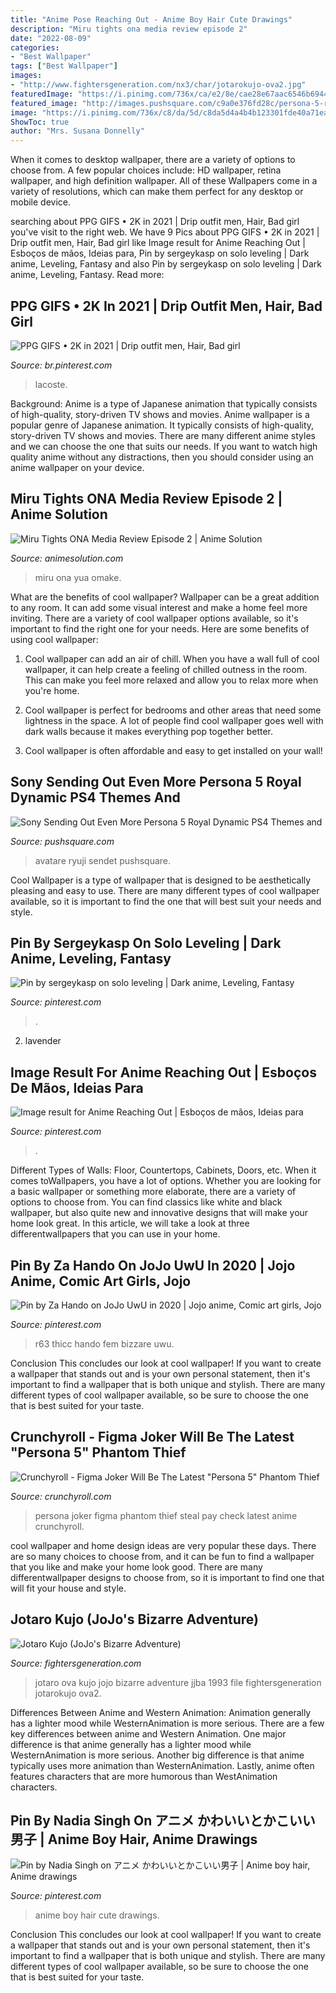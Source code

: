 ```yaml
---
title: "Anime Pose Reaching Out - Anime Boy Hair Cute Drawings"
description: "Miru tights ona media review episode 2"
date: "2022-08-09"
categories:
- "Best Wallpaper"
tags: ["Best Wallpaper"]
images:
- "http://www.fightersgeneration.com/nx3/char/jotarokujo-ova2.jpg"
featuredImage: "https://i.pinimg.com/736x/ca/e2/8e/cae28e67aac6546b694409741025b2f1.jpg"
featured_image: "http://images.pushsquare.com/c9a0e376fd28c/persona-5-royal-ps4-theme-2.original.jpg"
image: "https://i.pinimg.com/736x/c8/da/5d/c8da5d4a4b4b123301fde40a71ea3bbe.jpg"
ShowToc: true
author: "Mrs. Susana Donnelly"
---
```



When it comes to desktop wallpaper, there are a variety of options to choose from. A few popular choices include: HD wallpaper, retina wallpaper, and high definition wallpaper. All of these Wallpapers come in a variety of resolutions, which can make them perfect for any desktop or mobile device. 

	

		
searching about PPG GIFS • 2K in 2021 | Drip outfit men, Hair, Bad girl you've visit to the right web. We have 9 Pics about PPG GIFS • 2K in 2021 | Drip outfit men, Hair, Bad girl like Image result for Anime Reaching Out | Esboços de mãos, Ideias para, Pin by sergeykasp on solo leveling | Dark anime, Leveling, Fantasy and also Pin by sergeykasp on solo leveling | Dark anime, Leveling, Fantasy. Read more:
		
    
## PPG GIFS • 2K In 2021 | Drip Outfit Men, Hair, Bad Girl

<img loading=lazy src="https://i.pinimg.com/736x/c8/da/5d/c8da5d4a4b4b123301fde40a71ea3bbe.jpg" onerror="this.onerror=null;this.src='https://tse4.mm.bing.net/th?id=OIP.qCvVZTwnm1qOGYeY-pPARgHaHR&amp;pid=15.1';" alt="PPG GIFS • 2K in 2021 | Drip outfit men, Hair, Bad girl">

_Source: br.pinterest.com_

>lacoste. 

	

Background: Anime is a type of Japanese animation that typically consists of high-quality, story-driven TV shows and movies.
Anime wallpaper is a popular genre of Japanese animation. It typically consists of high-quality, story-driven TV shows and movies. There are many different anime styles and we can choose the one that suits our needs. If you want to watch high quality anime without any distractions, then you should consider using an anime wallpaper on your device.

    
## Miru Tights ONA Media Review Episode 2 | Anime Solution

<img loading=lazy src="https://animesolution.com/wp-content/uploads/2019/05/Miru-Tights-02_00.45_2019.05.21_01.53.01_stitch-768x732.jpg" onerror="this.onerror=null;this.src='https://tse1.mm.bing.net/th?id=OIP.iraQ1MO0KnUxCrapMDxsqQHaHD&amp;pid=15.1';" alt="Miru Tights ONA Media Review Episode 2 | Anime Solution">

_Source: animesolution.com_

>miru ona yua omake. 

	

What are the benefits of cool wallpaper?
Wallpaper can be a great addition to any room. It can add some visual interest and make a home feel more inviting. There are a variety of cool wallpaper options available, so it's important to find the right one for your needs. Here are some benefits of using cool wallpaper: 
1. Cool wallpaper can add an air of chill. When you have a wall full of cool wallpaper, it can help create a feeling of chilled outness in the room. This can make you feel more relaxed and allow you to relax more when you're home. 

2. Cool wallpaper is perfect for bedrooms and other areas that need some lightness in the space. A lot of people find cool wallpaper goes well with dark walls because it makes everything pop together better. 

3. Cool wallpaper is often affordable and easy to get installed on your wall!

    
## Sony Sending Out Even More Persona 5 Royal Dynamic PS4 Themes And

<img loading=lazy src="http://images.pushsquare.com/c9a0e376fd28c/persona-5-royal-ps4-theme-2.original.jpg" onerror="this.onerror=null;this.src='https://tse4.mm.bing.net/th?id=OIP.trXcTtCcumDkHxK73nsj2wHaEK&amp;pid=15.1';" alt="Sony Sending Out Even More Persona 5 Royal Dynamic PS4 Themes and">

_Source: pushsquare.com_

>avatare ryuji sendet pushsquare. 

	

Cool Wallpaper is a type of wallpaper that is designed to be aesthetically pleasing and easy to use. There are many different types of cool wallpaper available, so it is important to find the one that will best suit your needs and style.

    
## Pin By Sergeykasp On Solo Leveling | Dark Anime, Leveling, Fantasy

<img loading=lazy src="https://i.pinimg.com/736x/ca/e2/8e/cae28e67aac6546b694409741025b2f1.jpg" onerror="this.onerror=null;this.src='https://tse1.mm.bing.net/th?id=OIP.gCURmFh0NddF_i4J_IHFbAHaRp&amp;pid=15.1';" alt="Pin by sergeykasp on solo leveling | Dark anime, Leveling, Fantasy">

_Source: pinterest.com_

>. 

	

2. lavender 

    
## Image Result For Anime Reaching Out | Esboços De Mãos, Ideias Para

<img loading=lazy src="https://i.pinimg.com/originals/f2/ad/45/f2ad45c0266dd73761f0b58e28f3021f.jpg" onerror="this.onerror=null;this.src='https://tse3.mm.bing.net/th?id=OIP.1jEJ8bs6K97FeuT3DLTHNAAAAA&amp;pid=15.1';" alt="Image result for Anime Reaching Out | Esboços de mãos, Ideias para">

_Source: pinterest.com_

>. 

	

Different Types of Walls: Floor, Countertops, Cabinets, Doors, etc.
When it comes toWallpapers, you have a lot of options. Whether you are looking for a basic wallpaper or something more elaborate, there are a variety of options to choose from. You can find classics like white and black wallpaper, but also quite new and innovative designs that will make your home look great. In this article, we will take a look at three differentwallpapers that you can use in your home.

    
## Pin By Za Hando On JoJo UwU In 2020 | Jojo Anime, Comic Art Girls, Jojo

<img loading=lazy src="https://i.pinimg.com/736x/87/18/09/87180962e13f29f30a2dc59537396baa.jpg" onerror="this.onerror=null;this.src='https://tse2.mm.bing.net/th?id=OIP.7B33z4UjaWWwWLyo6_EqSgAAAA&amp;pid=15.1';" alt="Pin by Za Hando on JoJo UwU in 2020 | Jojo anime, Comic art girls, Jojo">

_Source: pinterest.com_

>r63 thicc hando fem bizzare uwu. 

	

Conclusion
This concludes our look at cool wallpaper! If you want to create a wallpaper that stands out and is your own personal statement, then it's important to find a wallpaper that is both unique and stylish. There are many different types of cool wallpaper available, so be sure to choose the one that is best suited for your taste.

    
## Crunchyroll - Figma Joker Will Be The Latest &quot;Persona 5&quot; Phantom Thief

<img loading=lazy src="http://img1.ak.crunchyroll.com/i/spire2/2207b6529cb7fd73ad3ed5b66503e0731501538492_full.jpg" onerror="this.onerror=null;this.src='https://tse3.mm.bing.net/th?id=OIP.NYncMHTwXBalLW5KjF64HgHaJ4&amp;pid=15.1';" alt="Crunchyroll - Figma Joker Will Be The Latest &quot;Persona 5&quot; Phantom Thief">

_Source: crunchyroll.com_

>persona joker figma phantom thief steal pay check latest anime crunchyroll. 

	

cool wallpaper and home design ideas are very popular these days. There are so many choices to choose from, and it can be fun to find a wallpaper that you like and make your home look good. There are many differentwallpaper designs to choose from, so it is important to find one that will fit your house and style.

    
## Jotaro Kujo (JoJo&#039;s Bizarre Adventure)

<img loading=lazy src="http://www.fightersgeneration.com/nx3/char/jotarokujo-ova2.jpg" onerror="this.onerror=null;this.src='https://tse1.mm.bing.net/th?id=OIP.d4LcHAb_us3UVyMoe48pKwHaFw&amp;pid=15.1';" alt="Jotaro Kujo (JoJo&#039;s Bizarre Adventure)">

_Source: fightersgeneration.com_

>jotaro ova kujo jojo bizarre adventure jjba 1993 file fightersgeneration jotarokujo ova2. 

	

Differences Between Anime and Western Animation: Animation generally has a lighter mood while WesternAnimation is more serious.
There are a few key differences between anime and Western Animation. One major difference is that anime generally has a lighter mood while WesternAnimation is more serious. Another big difference is that anime typically uses more animation than WesternAnimation. Lastly, anime often features characters that are more humorous than WestAnimation characters.

    
## Pin By Nadia Singh On アニメ かわいいとかこいい男子 | Anime Boy Hair, Anime Drawings

<img loading=lazy src="https://i.pinimg.com/736x/a8/8e/02/a88e02b7be5f59d1047da519318893af.jpg" onerror="this.onerror=null;this.src='https://tse3.mm.bing.net/th?id=OIP.eq4so_Jfuw5K9ipsLzo5pgAAAA&amp;pid=15.1';" alt="Pin by Nadia Singh on アニメ かわいいとかこいい男子 | Anime boy hair, Anime drawings">

_Source: pinterest.com_

>anime boy hair cute drawings. 

	

Conclusion
This concludes our look at cool wallpaper! If you want to create a wallpaper that stands out and is your own personal statement, then it's important to find a wallpaper that is both unique and stylish. There are many different types of cool wallpaper available, so be sure to choose the one that is best suited for your taste.

